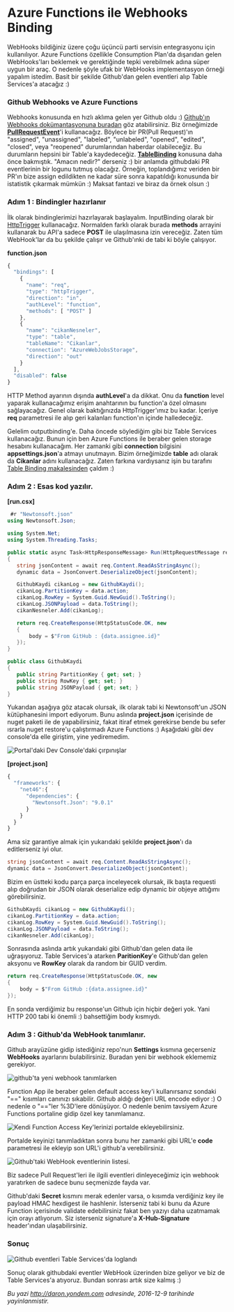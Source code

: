 # Azure Functions ile Webhooks Binding
WebHooks bildiğiniz üzere çoğu üçüncü parti servisin entegrasyonu için kullanılıyor. Azure Functions özellikle Consumption Plan'da dışarıdan gelen WebHooks'ları beklemek ve gerektiğinde tepki verebilmek adına süper uygun bir araç. O nedenle şöyle ufak bir WebHooks implementasyon örneği yapalım istedim. Basit bir şekilde Github'dan gelen eventleri alıp Table Services'a atacağız :)

### Github Webhooks ve Azure Functions

Webhooks konusunda en hızlı aklıma gelen yer Github oldu :) [Github'ın Webhooks dokümantasyonuna buradan](https://developer.github.com/webhooks/) göz atabilirsiniz. Biz örneğimizde [**PullRequestEvent**](https://developer.github.com/v3/activity/events/types/#pullrequestevent)'i kullanacağız. Böylece bir PR(Pull Request)'ın "assigned", "unassigned", "labeled", "unlabeled", "opened", "edited", "closed", veya "reopened" durumlarından haberdar olabileceğiz. Bu durumların hepsini bir Table'a kaydedeceğiz. [**TableBinding**](http://daron.yondem.com/software/post/Azure_Functions_ve_Table_Binding_Kullanimi) konusuna daha önce bakmıştık. "Amacın nedir?" derseniz :) bir anlamda githubdaki PR eventlerinin bir logunu tutmuş olacağız. Örneğin, toplandığımız veriden bir PR'ın bize assign edildikten ne kadar süre sonra kapatıldığı konusunda bir istatistik çıkarmak mümkün :) Maksat fantazi ve biraz da örnek olsun :)

### Adım 1 : Bindingler hazırlanır

İlk olarak bindinglerimizi hazırlayarak başlayalım. InputBinding olarak bir [HttpTrigger](http://daron.yondem.com/software/post/Azure_Functions_ile_ilk_Serverless_Maceramiz) kullanacağız. Normalden farklı olarak burada **methods** arrayini kullanarak bu API'a sadece **POST** ile ulaşılmasına izin vereceğiz. Zaten tüm WebHook'lar da bu şekilde çalışır ve Github'ınki de tabi ki böyle çalışıyor.

**function.json**
```javascript
{
  "bindings": [
    {
      "name": "req",
      "type": "httpTrigger",
      "direction": "in",
      "authLevel": "function",
      "methods": [ "POST" ]
    },
    {
      "name": "cikanNesneler",
      "type": "table",
      "tableName": "Cikanlar",
      "connection": "AzureWebJobsStorage",
      "direction": "out"
    }
  ],
  "disabled": false
}
```

HTTP Method ayarının dışında **authLevel**'a da dikkat. Onu da **function** level yaparak kullanacağımız erişim anahtarının bu function'a özel olmasını sağlayacağız. Genel olarak baktığınızda HttpTrigger'ımız bu kadar. İçeriye **req** parametresi ile alıp geri kalanları function'ın içinde halledeceğiz.

Gelelim outputbinding'e. Daha öncede söylediğim gibi biz Table Services kullanacağız. Bunun için ben Azure Functions ile beraber gelen storage hesabını kullanacağım. Her zamanki gibi **connection** bilgisini **appsettings.json**'a atmayı unutmayın. Bizim örneğimizde **table** adı olarak da **Cikanlar** adını kullanacağız. Zaten farkına vardıysanız işin bu tarafını [Table Binding makalesinden](http://daron.yondem.com/software/post/Azure_Functions_ve_Table_Binding_Kullanimi) çaldım :)

### Adım 2 : Esas kod yazılır.

**[run.csx]**
```CS
 #r "Newtonsoft.json"
using Newtonsoft.Json;

using System.Net;
using System.Threading.Tasks;

public static async Task<HttpResponseMessage> Run(HttpRequestMessage req, ICollector<GithubKaydi> cikanNesneler, TraceWriter log)
{
   string jsonContent = await req.Content.ReadAsStringAsync();
   dynamic data = JsonConvert.DeserializeObject(jsonContent);

   GithubKaydi cikanLog = new GithubKaydi();
   cikanLog.PartitionKey = data.action;
   cikanLog.RowKey = System.Guid.NewGuid().ToString();
   cikanLog.JSONPayload = data.ToString();
   cikanNesneler.Add(cikanLog);

   return req.CreateResponse(HttpStatusCode.OK, new
   {
       body = $"From GitHub : {data.assignee.id}"
   });
}

public class GithubKaydi
{
   public string PartitionKey { get; set; }
   public string RowKey { get; set; }
   public string JSONPayload { get; set; }
}
```

Yukarıdan aşağıya göz atacak olursak, ilk olarak tabi ki Newtonsoft'un JSON kütüphanesini import ediyorum. Bunu aslında **project.json** içerisinde de nuget paketi ile de yapabilirsiniz, fakat itiraf etmek gerekirse bende bu sefer ısrarla nuget restore'u çalıştırmadı Azure Functions :) Aşağıdaki gibi dev console'da elle giriştim, yine yediremedim. 

![Portal'daki Dev Console'daki çırpınışlar](media/Azure_Functions_ile_Webhooks_Binding/webhook-3.png)

**[project.json]**
```javascript
{
  "frameworks": {
    "net46":{
      "dependencies": {
        "Newtonsoft.Json": "9.0.1"
      }
    }
  }
}
```

Ama siz garantiye almak için yukarıdaki şekilde **project.json**'ı da editlerseniz iyi olur.

```CS
string jsonContent = await req.Content.ReadAsStringAsync();
dynamic data = JsonConvert.DeserializeObject(jsonContent);
```

Bizim en üstteki kodu parça parça inceleyecek olursak, ilk başta requesti alıp doğrudan bir JSON olarak deserialize edip dynamic bir objeye attığımı görebilirsiniz.

```CS
GithubKaydi cikanLog = new GithubKaydi();
cikanLog.PartitionKey = data.action;
cikanLog.RowKey = System.Guid.NewGuid().ToString();
cikanLog.JSONPayload = data.ToString();
cikanNesneler.Add(cikanLog);
```

Sonrasında aslında artık yukarıdaki gibi Github'dan gelen data ile uğraşıyoruz. Table Services'a atarken **ParitionKey**'e Github'dan gelen aksyonu ve **RowKey** olarak da random bir GUID verdim.

```CS
return req.CreateResponse(HttpStatusCode.OK, new
{
    body = $"From GitHub :{data.assignee.id}"
});
```

En sonda verdiğimiz bu response'un Github için hiçbir değeri yok. Yani HTTP 200 tabi ki önemli :) bahsettiğim body kısmıydı.

### Adım 3 : Github'da WebHook tanımlanır.

Github arayüzüne gidip istediğiniz repo'nun **Settings** kısmına geçerseniz **WebHooks** ayarlarını bulabilirsiniz. Buradan yeni bir webhook eklememiz gerekiyor.

![github'ta yeni webhook tanımlarken](media/Azure_Functions_ile_Webhooks_Binding/webhook-1.png)

Function App ile beraber gelen default access key'i kullanırsanız sondaki "==" kısımları canınızı sıkabilir. Github aldığı değeri URL encode ediyor :) O nedenle o "=="ler %3D'lere dönüşüyor. O nedenle benim tavsiyem Azure Functions portaline gidip özel key tanımlamanız. 

![Kendi Function Access Key'lerinizi portalde ekleyebilirsiniz.](media/Azure_Functions_ile_Webhooks_Binding/webhook-4.png)

Portalde keyinizi tanımladıktan sonra bunu her zamanki gibi URL'e **code** parametresi ile ekleyip son URL'i github'a verebilirsiniz.

![Github'taki WebHook eventlerinin listesi.](media/Azure_Functions_ile_Webhooks_Binding/webhook-2.png)

Biz sadece Pull Request'leri ile ilgili eventleri dinleyeceğimiz için webhook yaratırken de sadece bunu seçmenizde fayda var.

Github'daki **Secret** kısmını merak edenler varsa, o kısımda verdiğiniz key ile payload HMAC hexdigest ile hashlenir. İsterseniz tabi ki bunu da Azure Function içerisinde validate edebilirsiniz fakat ben yazıyı daha uzatmamak için orayı atlıyorum. Siz isterseniz signature'a **X-Hub-Signature** header'ından ulaşabilirsiniz. 

### Sonuç

![Github eventleri Table Services'da loglandı](media/Azure_Functions_ile_Webhooks_Binding/webhook-5.png)

Sonuç olarak githubdaki eventler WebHook üzerinden bize geliyor ve biz de Table Services'a atıyoruz. Bundan sonrası artık size kalmış :) 

*Bu yazi http://daron.yondem.com adresinde, 2016-12-9 tarihinde yayinlanmistir.*
